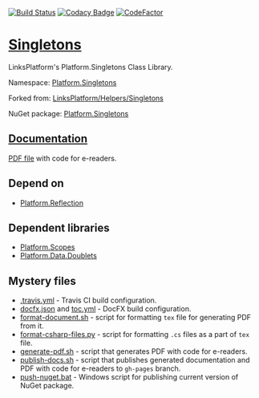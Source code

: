 [![Build Status](https://travis-ci.com/linksplatform/Singletons.svg?branch=master)](https://travis-ci.com/linksplatform/Singletons)
[![Codacy Badge](https://api.codacy.com/project/badge/Grade/6a98025fb9fa4a049ea1276d727dca9d)](https://www.codacy.com/app/drakonard/Singletons?utm_source=github.com&amp;utm_medium=referral&amp;utm_content=linksplatform/Singletons&amp;utm_campaign=Badge_Grade)
[![CodeFactor](https://www.codefactor.io/repository/github/linksplatform/Singletons/badge)](https://www.codefactor.io/repository/github/linksplatform/Singletons)

# [Singletons](https://github.com/linksplatform/Singletons)

LinksPlatform's Platform.Singletons Class Library.

Namespace: [Platform.Singletons](https://linksplatform.github.io/Singletons/api/Platform.Singletons.html)

Forked from: [LinksPlatform/Helpers/Singletons](https://github.com/linksplatform/Helpers/tree/e27f7586f8015cad596b6aa3c2df2ac2a3dadb60/Singletons)

NuGet package: [Platform.Singletons](https://www.nuget.org/packages/Platform.Singletons)

## [Documentation](https://linksplatform.github.io/Singletons)
[PDF file](https://linksplatform.github.io/Singletons/Platform.Singletons.pdf) with code for e-readers.

## Depend on
*   [Platform.Reflection](https://github.com/linksplatform/Reflection)

## Dependent libraries
*   [Platform.Scopes](https://github.com/linksplatform/Scopes)
*   [Platform.Data.Doublets](https://github.com/linksplatform/Data.Doublets)

## Mystery files
*   [.travis.yml](https://github.com/linksplatform/Singletons/blob/master/.travis.yml) - Travis CI build configuration.
*   [docfx.json](https://github.com/linksplatform/Singletons/blob/master/docfx.json) and [toc.yml](https://github.com/linksplatform/Singletons/blob/master/toc.yml) - DocFX build configuration.
*   [format-document.sh](https://github.com/linksplatform/Singletons/blob/master/format-document.sh) - script for formatting `tex` file for generating PDF from it.
*   [format-csharp-files.py](https://github.com/linksplatform/Singletons/blob/master/format-csharp-files.py) - script for formatting `.cs` files as a part of `tex` file.
*   [generate-pdf.sh](https://github.com/linksplatform/Singletons/blob/master/generate-pdf.sh) - script that generates PDF with code for e-readers.
*   [publish-docs.sh](https://github.com/linksplatform/Singletons/blob/master/publish-docs.sh) - script that publishes generated documentation and PDF with code for e-readers to `gh-pages` branch.
*   [push-nuget.bat](https://github.com/linksplatform/Singletons/blob/master/push-nuget.bat) - Windows script for publishing current version of NuGet package.
